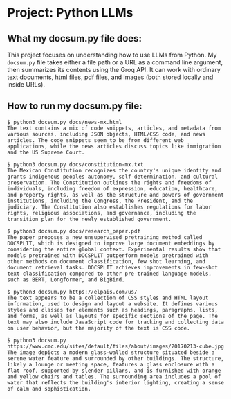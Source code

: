 # Project: Python LLMs


## What my docsum.py file does:
This project focuses on understanding how to use LLMs from Python. My ```docsum.py``` file takes either a file path or a URL as a command line argument, then summarizes its contents using the Groq API. It can work with ordinary text documents, html files, pdf files, and images (both stored locally and inside URLs). 


## How to run my docsum.py file:
```
$ python3 docsum.py docs/news-mx.html
The text contains a mix of code snippets, articles, and metadata from various sources, including JSON objects, HTML/CSS code, and news articles. The code snippets seem to be from different web applications, while the news articles discuss topics like immigration and the US Supreme Court.
```

```
$ python3 docsum.py docs/constitution-mx.txt
The Mexican Constitution recognizes the country's unique identity and grants indigenous peoples autonomy, self-determination, and cultural preservation. The Constitution outlines the rights and freedoms of individuals, including freedom of expression, education, healthcare, and property rights, as well as the structure and powers of government institutions, including the Congress, the President, and the judiciary. The Constitution also establishes regulations for labor rights, religious associations, and governance, including the transition plan for the newly established government.
```

```
$ python3 docsum.py docs/research_paper.pdf
The paper proposes a new unsupervised pretraining method called DOCSPLIT, which is designed to improve large document embeddings by considering the entire global context. Experimental results show that models pretrained with DOCSPLIT outperform models pretrained with other methods on document classification, few shot learning, and document retrieval tasks. DOCSPLIT achieves improvements in few-shot text classification compared to other pre-trained language models, such as BERT, Longformer, and BigBird.
```

```
$ python3 docsum.py https://elpais.com/us/
The text appears to be a collection of CSS styles and HTML layout information, used to design and layout a website. It defines various styles and classes for elements such as headings, paragraphs, lists, and forms, as well as layouts for specific sections of the page. The text may also include JavaScript code for tracking and collecting data on user behavior, but the majority of the text is CSS code.
```

```
$ python3 docsum.py https://www.cmc.edu/sites/default/files/about/images/20170213-cube.jpg
The image depicts a modern glass-walled structure situated beside a serene water feature and surrounded by other buildings. The structure, likely a lounge or meeting space, features a glass enclosure with a flat roof, supported by slender pillars, and is furnished with orange and yellow chairs and tables. The surrounding area includes a pool of water that reflects the building's interior lighting, creating a sense of calm and sophistication.
```
